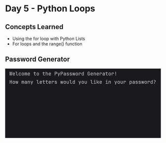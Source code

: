 # Day 5 - Python Loops
## Concepts Learned
- Using the for loop with Python Lists
- For loops and the range() function
## Password Generator
![Day 005 Code Demo](../gifs/Day005.gif)
